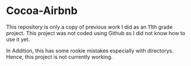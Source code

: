 # Cocoa-Airbnb
This repository is only a copy of previous work I did as an 11th grade project. This project was not coded using Github as I did not know how to use it yet.

In Addition, this has some rookie mistakes especially with directorys. Hence, this project is not currently working.
